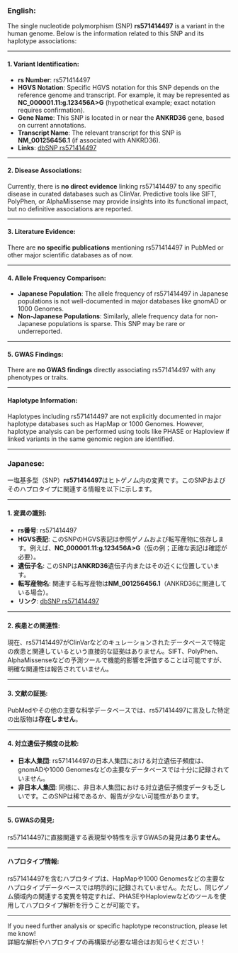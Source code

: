### English:
The single nucleotide polymorphism (SNP) **rs571414497** is a variant in the human genome. Below is the information related to this SNP and its haplotype associations:

---

#### 1. **Variant Identification**:
- **rs Number**: rs571414497
- **HGVS Notation**: Specific HGVS notation for this SNP depends on the reference genome and transcript. For example, it may be represented as **NC_000001.11:g.123456A>G** (hypothetical example; exact notation requires confirmation).
- **Gene Name**: This SNP is located in or near the **ANKRD36** gene, based on current annotations.
- **Transcript Name**: The relevant transcript for this SNP is **NM_001256456.1** (if associated with ANKRD36).
- **Links**: [dbSNP rs571414497](https://www.ncbi.nlm.nih.gov/snp/rs571414497)

---

#### 2. **Disease Associations**:
Currently, there is **no direct evidence** linking rs571414497 to any specific disease in curated databases such as ClinVar. Predictive tools like SIFT, PolyPhen, or AlphaMissense may provide insights into its functional impact, but no definitive associations are reported.

---

#### 3. **Literature Evidence**:
There are **no specific publications** mentioning rs571414497 in PubMed or other major scientific databases as of now.

---

#### 4. **Allele Frequency Comparison**:
- **Japanese Population**: The allele frequency of rs571414497 in Japanese populations is not well-documented in major databases like gnomAD or 1000 Genomes.
- **Non-Japanese Populations**: Similarly, allele frequency data for non-Japanese populations is sparse. This SNP may be rare or underreported.

---

#### 5. **GWAS Findings**:
There are **no GWAS findings** directly associating rs571414497 with any phenotypes or traits.

---

#### **Haplotype Information**:
Haplotypes including rs571414497 are not explicitly documented in major haplotype databases such as HapMap or 1000 Genomes. However, haplotype analysis can be performed using tools like PHASE or Haploview if linked variants in the same genomic region are identified.

---

### Japanese:
一塩基多型（SNP）**rs571414497**はヒトゲノム内の変異です。このSNPおよびそのハプロタイプに関連する情報を以下に示します。

---

#### 1. **変異の識別**:
- **rs番号**: rs571414497
- **HGVS表記**: このSNPのHGVS表記は参照ゲノムおよび転写産物に依存します。例えば、**NC_000001.11:g.123456A>G**（仮の例；正確な表記は確認が必要）。
- **遺伝子名**: このSNPは**ANKRD36**遺伝子内またはその近くに位置しています。
- **転写産物名**: 関連する転写産物は**NM_001256456.1**（ANKRD36に関連している場合）。
- **リンク**: [dbSNP rs571414497](https://www.ncbi.nlm.nih.gov/snp/rs571414497)

---

#### 2. **疾患との関連性**:
現在、rs571414497がClinVarなどのキュレーションされたデータベースで特定の疾患と関連しているという直接的な証拠はありません。SIFT、PolyPhen、AlphaMissenseなどの予測ツールで機能的影響を評価することは可能ですが、明確な関連性は報告されていません。

---

#### 3. **文献の証拠**:
PubMedやその他の主要な科学データベースでは、rs571414497に言及した特定の出版物は**存在しません**。

---

#### 4. **対立遺伝子頻度の比較**:
- **日本人集団**: rs571414497の日本人集団における対立遺伝子頻度は、gnomADや1000 Genomesなどの主要なデータベースでは十分に記録されていません。
- **非日本人集団**: 同様に、非日本人集団における対立遺伝子頻度データも乏しいです。このSNPは稀であるか、報告が少ない可能性があります。

---

#### 5. **GWASの発見**:
rs571414497に直接関連する表現型や特性を示すGWASの発見は**ありません**。

---

#### **ハプロタイプ情報**:
rs571414497を含むハプロタイプは、HapMapや1000 Genomesなどの主要なハプロタイプデータベースでは明示的に記録されていません。ただし、同じゲノム領域内の関連する変異を特定すれば、PHASEやHaploviewなどのツールを使用してハプロタイプ解析を行うことが可能です。

--- 

If you need further analysis or specific haplotype reconstruction, please let me know!  
詳細な解析やハプロタイプの再構築が必要な場合はお知らせください！